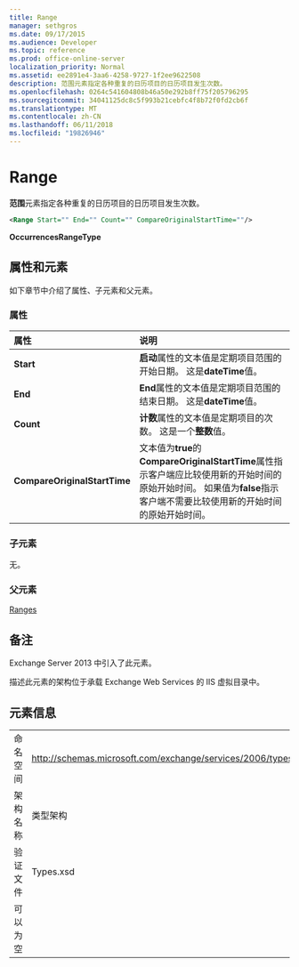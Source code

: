 ```yaml
---
title: Range
manager: sethgros
ms.date: 09/17/2015
ms.audience: Developer
ms.topic: reference
ms.prod: office-online-server
localization_priority: Normal
ms.assetid: ee2891e4-3aa6-4258-9727-1f2ee9622508
description: 范围元素指定各种重复的日历项目的日历项目发生次数。
ms.openlocfilehash: 0264c541604808b46a50e292b8ff75f205796295
ms.sourcegitcommit: 34041125dc8c5f993b21cebfc4f8b72f0fd2cb6f
ms.translationtype: MT
ms.contentlocale: zh-CN
ms.lasthandoff: 06/11/2018
ms.locfileid: "19826946"
---
```

# <a name="range"></a>Range

**范围**元素指定各种重复的日历项目的日历项目发生次数。 
  
```XML
<Range Start="" End="" Count="" CompareOriginalStartTime=""/>
```

 **OccurrencesRangeType**
## <a name="attributes-and-elements"></a>属性和元素

如下章节中介绍了属性、子元素和父元素。
  
### <a name="attributes"></a>属性

|**属性**|**说明**|
|:-----|:-----|
|**Start** <br/> |**启动**属性的文本值是定期项目范围的开始日期。 这是**dateTime**值。  <br/> |
|**End** <br/> |**End**属性的文本值是定期项目范围的结束日期。 这是**dateTime**值。  <br/> |
|**Count** <br/> |**计数**属性的文本值是定期项目的次数。 这是一个**整数**值。  <br/> |
|**CompareOriginalStartTime** <br/> |文本值为**true**的**CompareOriginalStartTime**属性指示客户端应比较使用新的开始时间的原始开始时间。 如果值为**false**指示客户端不需要比较使用新的开始时间的原始开始时间。  <br/> |
   
### <a name="child-elements"></a>子元素

无。
  
### <a name="parent-elements"></a>父元素

[Ranges](ranges.md)
  
## <a name="remarks"></a>备注

Exchange Server 2013 中引入了此元素。
  
描述此元素的架构位于承载 Exchange Web Services 的 IIS 虚拟目录中。
  
## <a name="element-information"></a>元素信息

|||
|:-----|:-----|
|命名空间  <br/> |http://schemas.microsoft.com/exchange/services/2006/types  <br/> |
|架构名称  <br/> |类型架构  <br/> |
|验证文件  <br/> |Types.xsd  <br/> |
|可以为空  <br/> ||
   

